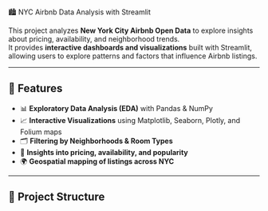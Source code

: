  🏙️ NYC Airbnb Data Analysis with Streamlit

This project analyzes **New York City Airbnb Open Data** to explore insights about pricing, availability, and neighborhood trends.  
It provides **interactive dashboards and visualizations** built with Streamlit, allowing users to explore patterns and factors that influence Airbnb listings.  

---

## 🚀 Features
- 📊 **Exploratory Data Analysis (EDA)** with Pandas & NumPy  
- 📈 **Interactive Visualizations** using Matplotlib, Seaborn, Plotly, and Folium maps  
- 🗂️ **Filtering by Neighborhoods & Room Types**  
- 🏡 **Insights into pricing, availability, and popularity**  
- 🌍 **Geospatial mapping of listings across NYC**  

---

## 📂 Project Structure
